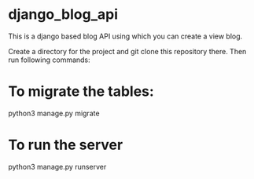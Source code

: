 # django_blog_api
This is a django based blog API using which you can create a view blog.

Create a directory for the project and git clone this repository there. Then run following commands:

# To migrate the tables:
python3 manage.py migrate

# To run the server
python3 manage.py runserver

